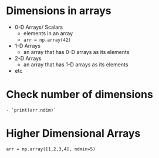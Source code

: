 # Dimensions in arrays
- 0-D Arrays/ Scalars
	- elements in an array 
	- `arr = np.array(42)`
- 1-D Arrays 
	- an array that has 0-D arrays as its elements 
- 2-D Arrays 
	- an array that has 1-D arrays as its elements 
- etc 

# Check number of dimensions
	- `print(arr.ndim)`

# Higher Dimensional Arrays 
`arr = np.array([1,2,3,4], ndmin=5)`